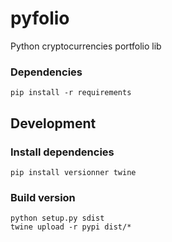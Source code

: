 # pyfolio
Python cryptocurrencies portfolio lib


### Dependencies

`pip install -r requirements`

## Development

### Install dependencies

`pip install versionner twine`

### Build version

```
python setup.py sdist
twine upload -r pypi dist/*
```